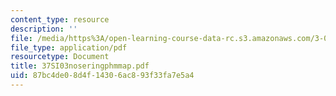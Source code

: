 ```yaml
---
content_type: resource
description: ''
file: /media/https%3A/open-learning-course-data-rc.s3.amazonaws.com/3-094-materials-in-human-experience-spring-2004/87bc4de08d4f14306ac893f33fa7e5a4_37SI03noseringphmmap.pdf
file_type: application/pdf
resourcetype: Document
title: 37SI03noseringphmmap.pdf
uid: 87bc4de0-8d4f-1430-6ac8-93f33fa7e5a4
---
```

